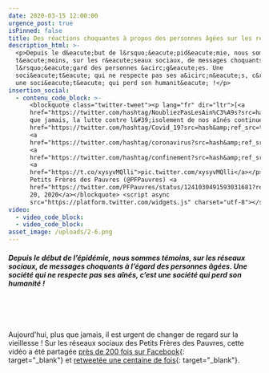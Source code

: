 ```yaml
---
date: 2020-03-15 12:00:00
urgence_post: true
isPinned: false
title: Des réactions choquantes à propos des personnes âgées sur les réseaux sociaux
description_html: >-
  <p>Depuis le d&eacute;but de l&rsquo;&eacute;pid&eacute;mie, nous sommes
  t&eacute;moins, sur les r&eacute;seaux sociaux, de messages choquants &agrave;
  l&rsquo;&eacute;gard des personnes &acirc;g&eacute;es. Une
  soci&eacute;t&eacute; qui ne respecte pas ses a&icirc;n&eacute;s, c&rsquo;est
  une soci&eacute;t&eacute; qui perd son humanit&eacute; !</p>
insertion_social:
  - contenu_code_block: >-
      <blockquote class="twitter-tweet"><p lang="fr" dir="ltr">[<a
      href="https://twitter.com/hashtag/NoubliezPasLesAin%C3%A9s?src=hash&amp;ref_src=twsrc%5Etfw">#NoubliezPasLesAinés</a>]<br>Plus
      que jamais, la lutte contre l&#39;isolement de nos aînés continue<a
      href="https://twitter.com/hashtag/Covid_19?src=hash&amp;ref_src=twsrc%5Etfw">#Covid_19</a>
      <a
      href="https://twitter.com/hashtag/coronavirus?src=hash&amp;ref_src=twsrc%5Etfw">#coronavirus</a>
      <a
      href="https://twitter.com/hashtag/confinement?src=hash&amp;ref_src=twsrc%5Etfw">#confinement</a>
      <a
      href="https://t.co/xysyvMQlli">pic.twitter.com/xysyvMQlli</a></p>&mdash;
      Petits Frères des Pauvres (@PFPauvres) <a
      href="https://twitter.com/PFPauvres/status/1241030491593031681?ref_src=twsrc%5Etfw">March
      20, 2020</a></blockquote> <script async
      src="https://platform.twitter.com/widgets.js" charset="utf-8"></script>
video:
  - video_code_block:
  - video_code_block:
asset_image: /uploads/2-6.png
---
```


##### Depuis le d&eacute;but de l’&eacute;pid&eacute;mie, nous sommes t&eacute;moins, sur les r&eacute;seaux sociaux, de messages choquants &agrave; l’&eacute;gard des personnes &acirc;g&eacute;es. Une soci&eacute;t&eacute; qui ne respecte pas ses a&icirc;n&eacute;s, c’est une soci&eacute;t&eacute; qui perd son humanit&eacute; \!

&nbsp;

&nbsp;

Aujourd'hui, plus que jamais, il est urgent de changer de regard sur la vieillesse \! Sur les r&eacute;seaux sociaux des Petits Fr&egrave;res des Pauvres, cette vid&eacute;o a &eacute;t&eacute; partag&eacute;e&nbsp;[pr&egrave;s de 200 fois sur Facebook](https://www.facebook.com/lesPetitsFreresdesPauvres/){: target="_blank"}&nbsp;et&nbsp;[retweet&eacute;e une centaine de fois](https://twitter.com/pfpauvres){: target="_blank"}.&nbsp;